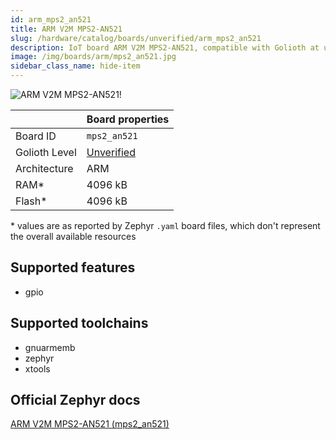 ```yaml
---
id: arm_mps2_an521
title: ARM V2M MPS2-AN521
slug: /hardware/catalog/boards/unverified/arm_mps2_an521
description: IoT board ARM V2M MPS2-AN521, compatible with Golioth at unverified level.
image: /img/boards/arm/mps2_an521.jpg
sidebar_class_name: hide-item
---
```


[//]: # (This is an auto-generated file, do not edit! Changes to it will be lost upon re-generation)

![ARM V2M MPS2-AN521!](/img/boards/arm/mps2_an521.jpg "ARM V2M MPS2-AN521")

|                | Board properties     |
| -------------  | -------------------- |
| Board ID       | `mps2_an521` |
| Golioth Level  | [Unverified](/hardware#unverified-boards) |
| Architecture   | ARM |
| RAM*           | 4096 kB |
| Flash*         | 4096 kB |

\* values are as reported by Zephyr `.yaml` board files, which don't represent the overall available resources



## Supported features

* gpio

## Supported toolchains

* gnuarmemb
* zephyr
* xtools

## Official Zephyr docs

[ARM V2M MPS2-AN521 (mps2_an521)](https://docs.zephyrproject.org/latest/boards/arm/mps2_an521/doc/index.html)
